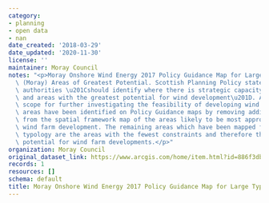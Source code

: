```yaml
---
category:
- planning
- open data
- nan
date_created: '2018-03-29'
date_updated: '2020-11-30'
license: ''
maintainer: Moray Council
notes: "<p>Moray Onshore Wind Energy 2017 Policy Guidance Map for Large Typologies\
  \ (Moray) Areas of Greatest Potential. Scottish Planning Policy states that planning\
  \ authorities \u201Cshould identify where there is strategic capacity for wind farms,\
  \ and areas with the greatest potential for wind development\u201D. Areas of greatest\
  \ scope for further investigating the feasibility of developing wind farms. These\
  \ areas have been identified on Policy Guidance maps by removing additional constraints\
  \ from the spatial framework map of the areas likely to be most appropriate for\
  \ wind farm development. The remaining areas which have been mapped for each development\
  \ typology are the areas with the fewest constraints and therefore the greatest\
  \ potential for wind farm developments.</p>"
organization: Moray Council
original_dataset_link: https://www.arcgis.com/home/item.html?id=886f3db2dff0431480fd86167523d669
records: 1
resources: []
schema: default
title: Moray Onshore Wind Energy 2017 Policy Guidance Map for Large Typologies (Moray)
---
```

